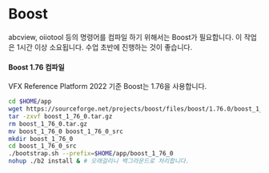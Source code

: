 # Boost

abcview, oiiotool 등의 명령어를 컴파일 하기 위해서는 Boost가 필요합니다. 이 작업은 1시간 이상 소요됩니다. 수업 초반에 진행하는 것이 좋습니다.

#### Boost 1.76 컴파일

VFX Reference Platform 2022 기준 Boost는 1.76을 사용합니다.

```bash
cd $HOME/app
wget https://sourceforge.net/projects/boost/files/boost/1.76.0/boost_1_76_0.tar.gz --no-check-certificate
tar -zxvf boost_1_76_0.tar.gz
rm boost_1_76_0.tar.gz
mv boost_1_76_0 boost_1_76_0_src
mkdir boost_1_76_0
cd boost_1_76_0_src
./bootstrap.sh --prefix=$HOME/app/boost_1_76_0
nohup ./b2 install & # 오래걸리니 백그라운드로 처리합니다.
```
